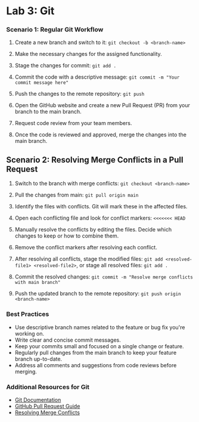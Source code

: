 # Lab 3: Git

### Scenario 1: Regular Git Workflow

1. Create a new branch and switch to it:
   ``git checkout -b <branch-name>``

2. Make the necessary changes for the assigned functionality.

3. Stage the changes for commit:
   ``git add .``

4. Commit the code with a descriptive message:
   ``git commit -m "Your commit message here"``

5. Push the changes to the remote repository:
   ``git push``

6. Open the GitHub website and create a new Pull Request (PR) from your branch to the main branch.

7. Request code review from your team members.

8. Once the code is reviewed and approved, merge the changes into the main branch.

## Scenario 2: Resolving Merge Conflicts in a Pull Request

1. Switch to the branch with merge conflicts: ``git checkout <branch-name>``

2. Pull the changes from main: ``git pull origin main``

3. Identify the files with conflicts. Git will mark these in the affected files.

4. Open each conflicting file and look for conflict markers: ```<<<<<<< HEAD```

5. Manually resolve the conflicts by editing the files. Decide which changes to keep or how to combine them.

6. Remove the conflict markers after resolving each conflict.

7. After resolving all conflicts, stage the modified files: ``git add <resolved-file1> <resolved-file2>``, or stage all resolved files: ``git add .``

8. Commit the resolved changes: ``git commit -m "Resolve merge conflicts with main branch"``

9. Push the updated branch to the remote repository: ``git push origin <branch-name>``

### Best Practices

- Use descriptive branch names related to the feature or bug fix you're working on.
- Write clear and concise commit messages.
- Keep your commits small and focused on a single change or feature.
- Regularly pull changes from the main branch to keep your feature branch up-to-date.
- Address all comments and suggestions from code reviews before merging.

### Additional Resources for Git

- [Git Documentation](https://git-scm.com/doc)
- [GitHub Pull Request Guide](https://docs.github.com/en/github/collaborating-with-issues-and-pull-requests/about-pull-requests)
- [Resolving Merge Conflicts](https://docs.github.com/en/pull-requests/collaborating-with-pull-requests/addressing-merge-conflicts/resolving-a-merge-conflict-using-the-command-line)
